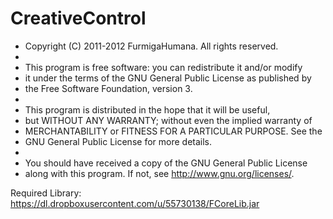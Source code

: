 CreativeControl
===============

 * Copyright (C) 2011-2012 FurmigaHumana.  All rights reserved.
 * 
 * This program is free software: you can redistribute it and/or modify
 * it under the terms of the GNU General Public License as published by
 * the Free Software Foundation,  version 3.
 * 
 * This program is distributed in the hope that it will be useful,
 * but WITHOUT ANY WARRANTY; without even the implied warranty of
 * MERCHANTABILITY or FITNESS FOR A PARTICULAR PURPOSE.  See the
 * GNU General Public License for more details.
 * 
 * You should have received a copy of the GNU General Public License
 * along with this program. If not, see <http://www.gnu.org/licenses/>.

Required Library: https://dl.dropboxusercontent.com/u/55730138/FCoreLib.jar
